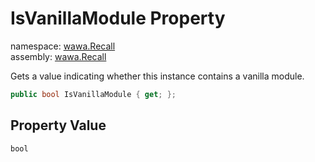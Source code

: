 # IsVanillaModule Property

namespace: [wawa\.Recall](../../wawa.Recall.md)<br />
assembly: [wawa\.Recall](../../../wawa.Recall.md)

Gets a value indicating whether this instance contains a vanilla module\.

```csharp
public bool IsVanillaModule { get; };
```

## Property Value

`bool`

